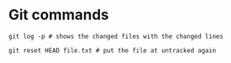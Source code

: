 # Git commands

```
git log -p # shows the changed files with the changed lines

git reset HEAD file.txt # put the file at untracked again
```
